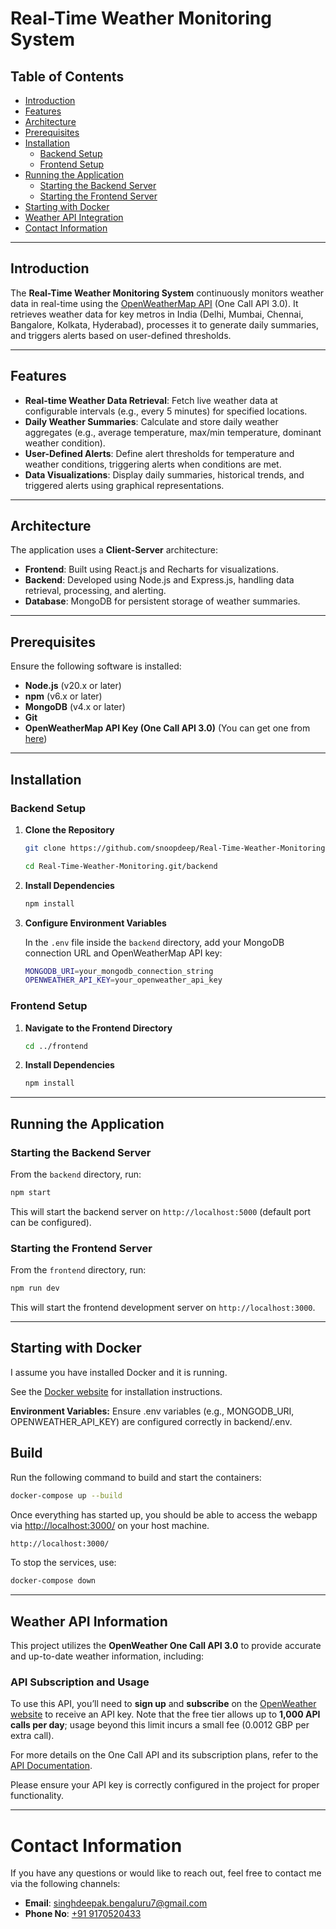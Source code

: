 # Real-Time Weather Monitoring System

## Table of Contents

- [Introduction](#introduction)
- [Features](#features)
- [Architecture](#architecture)
- [Prerequisites](#prerequisites)
- [Installation](#installation)
  - [Backend Setup](#backend-setup)
  - [Frontend Setup](#frontend-setup)
- [Running the Application](#running-the-application)
  - [Starting the Backend Server](#starting-the-backend-server)
  - [Starting the Frontend Server](#starting-the-frontend-server)
- [Starting with Docker](#Starting-with-Docker) 
- [Weather API Integration](#weather-api-integration)
- [Contact Information](#contact-information)

---

## Introduction

The **Real-Time Weather Monitoring System** continuously monitors weather data in real-time using the [OpenWeatherMap API](https://openweathermap.org/api) (One Call API 3.0). It retrieves weather data for key metros in India (Delhi, Mumbai, Chennai, Bangalore, Kolkata, Hyderabad), processes it to generate daily summaries, and triggers alerts based on user-defined thresholds.

---

## Features

- **Real-time Weather Data Retrieval**: Fetch live weather data at configurable intervals (e.g., every 5 minutes) for specified locations.
- **Daily Weather Summaries**: Calculate and store daily weather aggregates (e.g., average temperature, max/min temperature, dominant weather condition).
- **User-Defined Alerts**: Define alert thresholds for temperature and weather conditions, triggering alerts when conditions are met.
- **Data Visualizations**: Display daily summaries, historical trends, and triggered alerts using graphical representations.

---

## Architecture

The application uses a **Client-Server** architecture:

- **Frontend**: Built using React.js and Recharts for visualizations.
- **Backend**: Developed using Node.js and Express.js, handling data retrieval, processing, and alerting.
- **Database**: MongoDB for persistent storage of weather summaries.

---

## Prerequisites

Ensure the following software is installed:

- **Node.js** (v20.x or later)
- **npm** (v6.x or later)
- **MongoDB** (v4.x or later)
- **Git**
- **OpenWeatherMap API Key (One Call API 3.0)** (You can get one from [here](https://openweathermap.org/api))

---

## Installation

### Backend Setup

1. **Clone the Repository**

    ```bash
    git clone https://github.com/snoopdeep/Real-Time-Weather-Monitoring.git
    ```
    ```bash
    cd Real-Time-Weather-Monitoring.git/backend
    ```

2. **Install Dependencies**

    ```bash
    npm install
    ```

3. **Configure Environment Variables**

    In the `.env` file inside the `backend` directory, add your MongoDB connection URL and OpenWeatherMap API key:

    ```bash
    MONGODB_URI=your_mongodb_connection_string
    OPENWEATHER_API_KEY=your_openweather_api_key
    ```

### Frontend Setup

1. **Navigate to the Frontend Directory**

    ```bash
    cd ../frontend
    ```

2. **Install Dependencies**

    ```bash
    npm install
    ```

---

## Running the Application

### Starting the Backend Server

From the `backend` directory, run:

```bash
npm start
```

This will start the backend server on ```http://localhost:5000``` (default port can be configured).


### Starting the Frontend Server

From the `frontend` directory, run:
```bash
npm run dev
```
This will start the frontend development server on ```http://localhost:3000```.

---


Starting with Docker
-----
I assume you have installed Docker and it is running.

See the [Docker website](http://www.docker.io/gettingstarted/#h_installation) for installation instructions.

**Environment Variables:** Ensure .env variables (e.g., MONGODB_URI, OPENWEATHER_API_KEY) are configured correctly in backend/.env.


Build
-----
Run the following command to build and start the containers:
```bash
docker-compose up --build
```

Once everything has started up, you should be able to access the webapp via [http://localhost:3000/](http://localhost:3000/) on your host machine.
```bash
http://localhost:3000/
```

To stop the services, use:

```bash
docker-compose down
```

---

## Weather API Information

This project utilizes the **OpenWeather One Call API 3.0** to provide accurate and up-to-date weather information, including:

### API Subscription and Usage
To use this API, you’ll need to **sign up** and **subscribe** on the [OpenWeather website](https://openweathermap.org/api) to receive an API key. Note that the free tier allows up to **1,000 API calls per day**; usage beyond this limit incurs a small fee (0.0012 GBP per extra call).

For more details on the One Call API and its subscription plans, refer to the [API Documentation](https://openweathermap.org/api/one-call-3).

Please ensure your API key is correctly configured in the project for proper functionality.

---

# Contact Information

If you have any questions or would like to reach out, feel free to contact me via the following channels:

- **Email**: [singhdeepak.bengaluru7@gmail.com](mailto:singhdeepak.bengaluru7@gmail.com)
- **Phone No**: [+91 9170520433](9170520433)

